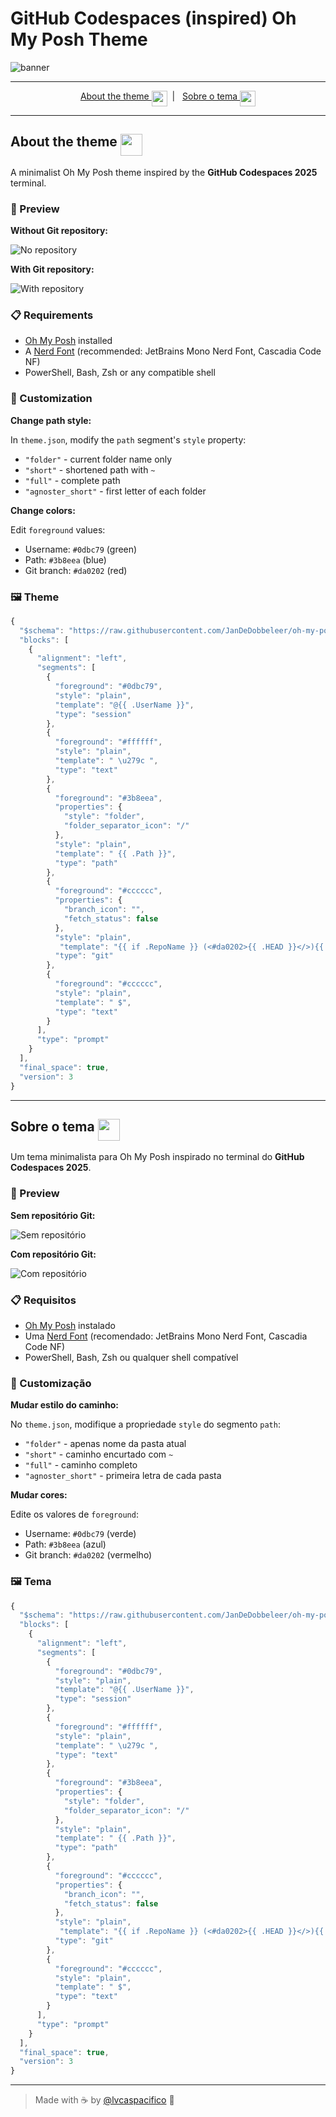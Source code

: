 # GitHub Codespaces (inspired) Oh My Posh Theme

![banner](assets/repo.png)

---

<div align="center">
<div><a href="#en">About the theme <img src="https://i.imgur.com/KD6jqaU.png" height="25" align="texttop"></a>&nbsp;&nbsp;|&nbsp;&nbsp;
<a href="#pt-br">Sobre o tema <img src="https://i.imgur.com/OkaYl5H.png" height="25" align="texttop"></div>
</div>

---

## <a id="en"></a>About the theme <img src="https://i.imgur.com/KD6jqaU.png" height="35" align="texttop">

A minimalist Oh My Posh theme inspired by the **GitHub Codespaces 2025** terminal.

### 📸 Preview

**Without Git repository:**

![No repository](assets/no-repo.png)

**With Git repository:**

![With repository](assets/repo.png)

### 📋 Requirements

- [Oh My Posh](https://ohmyposh.dev/) installed
- A [Nerd Font](https://www.nerdfonts.com/) (recommended: JetBrains Mono Nerd Font, Cascadia Code NF)
- PowerShell, Bash, Zsh or any compatible shell

### 🎨 Customization

**Change path style:**

In `theme.json`, modify the `path` segment's `style` property:

- `"folder"` - current folder name only
- `"short"` - shortened path with `~`
- `"full"` - complete path
- `"agnoster_short"` - first letter of each folder

**Change colors:**

Edit `foreground` values:
- Username: `#0dbc79` (green)
- Path: `#3b8eea` (blue)
- Git branch: `#da0202` (red)

### 🖼️ Theme

```javascript
{
  "$schema": "https://raw.githubusercontent.com/JanDeDobbeleer/oh-my-posh/main/themes/schema.json",
  "blocks": [
    {
      "alignment": "left",
      "segments": [
        {
          "foreground": "#0dbc79",
          "style": "plain",
          "template": "@{{ .UserName }}",
          "type": "session"
        },
        {
          "foreground": "#ffffff",
          "style": "plain",
          "template": " \u279c ",
          "type": "text"
        },
        {
          "foreground": "#3b8eea",
          "properties": {
            "style": "folder",
            "folder_separator_icon": "/"
          },
          "style": "plain",
          "template": " {{ .Path }}",
          "type": "path"
        },
        {
          "foreground": "#cccccc",
          "properties": {
            "branch_icon": "",
            "fetch_status": false
          },
          "style": "plain",
           "template": "{{ if .RepoName }} (<#da0202>{{ .HEAD }}</>){{ end }}",
          "type": "git"
        },
        {
          "foreground": "#cccccc",
          "style": "plain",
          "template": " $",
          "type": "text"
        }
      ],
      "type": "prompt"
    }
  ],
  "final_space": true,
  "version": 3
}
```

---

## <a id="pt-br"></a>Sobre o tema <img src="https://i.imgur.com/OkaYl5H.png" height="35" align="texttop">

Um tema minimalista para Oh My Posh inspirado no terminal do **GitHub Codespaces 2025**.

### 📸 Preview

**Sem repositório Git:**

![Sem repositório](assets/no-repo.png)

**Com repositório Git:**

![Com repositório](assets/repo.png)

### 📋 Requisitos

- [Oh My Posh](https://ohmyposh.dev/) instalado
- Uma [Nerd Font](https://www.nerdfonts.com/) (recomendado: JetBrains Mono Nerd Font, Cascadia Code NF)
- PowerShell, Bash, Zsh ou qualquer shell compatível

### 🎨 Customização

**Mudar estilo do caminho:**

No `theme.json`, modifique a propriedade `style` do segmento `path`:

- `"folder"` - apenas nome da pasta atual
- `"short"` - caminho encurtado com `~`
- `"full"` - caminho completo
- `"agnoster_short"` - primeira letra de cada pasta

**Mudar cores:**

Edite os valores de `foreground`:
- Username: `#0dbc79` (verde)
- Path: `#3b8eea` (azul)
- Git branch: `#da0202` (vermelho)


### 🖼️ Tema

```javascript
{
  "$schema": "https://raw.githubusercontent.com/JanDeDobbeleer/oh-my-posh/main/themes/schema.json",
  "blocks": [
    {
      "alignment": "left",
      "segments": [
        {
          "foreground": "#0dbc79",
          "style": "plain",
          "template": "@{{ .UserName }}",
          "type": "session"
        },
        {
          "foreground": "#ffffff",
          "style": "plain",
          "template": " \u279c ",
          "type": "text"
        },
        {
          "foreground": "#3b8eea",
          "properties": {
            "style": "folder",
            "folder_separator_icon": "/"
          },
          "style": "plain",
          "template": " {{ .Path }}",
          "type": "path"
        },
        {
          "foreground": "#cccccc",
          "properties": {
            "branch_icon": "",
            "fetch_status": false
          },
          "style": "plain",
           "template": "{{ if .RepoName }} (<#da0202>{{ .HEAD }}</>){{ end }}",
          "type": "git"
        },
        {
          "foreground": "#cccccc",
          "style": "plain",
          "template": " $",
          "type": "text"
        }
      ],
      "type": "prompt"
    }
  ],
  "final_space": true,
  "version": 3
}
```

---

> Made with ☕ by [@lvcaspacifico](https://github.com/lvcaspacifico) 👋
